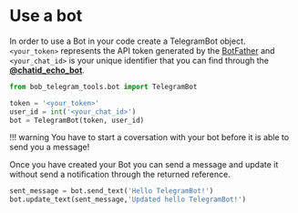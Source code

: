 # Use a bot

In order to use a Bot in your code create a TelegramBot object.  `<your_token>` represents the API token generated by the [BotFather](https://t.me/botfather) and `<your_chat_id>` is your unique identifier that you can find through the [**@chatid_echo_bot**](https://t.me/chatid_echo_bot).

```python
from bob_telegram_tools.bot import TelegramBot

token = '<your_token>'
user_id = int('<your_chat_id>')
bot = TelegramBot(token, user_id)
```

!!! warning
    You have to start a coversation with your bot before it is able to send you a message!

Once you have created your Bot you can send a message and update it without send a notification through the returned reference.

```python
sent_message = bot.send_text('Hello TelegramBot!')
bot.update_text(sent_message,'Updated hello TelegramBot!')
```
